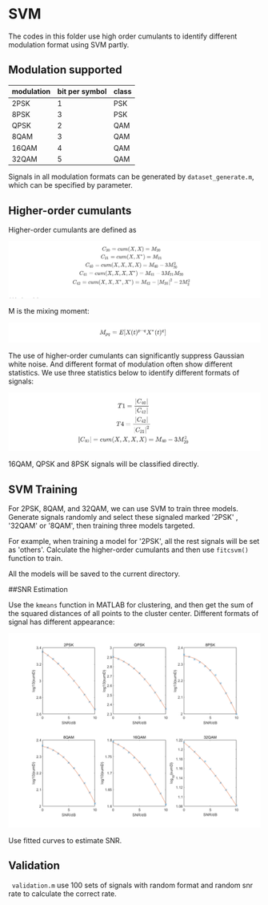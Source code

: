 # SVM

The codes in this folder use high order cumulants to identify different modulation format using SVM partly.

## Modulation supported 

| modulation | bit per symbol | class |
| ---------- | -------------- | ----- |
| 2PSK       | 1              | PSK   |
| 8PSK       | 3              | PSK   |
| QPSK       | 2              | QAM   |
| 8QAM       | 3              | QAM   |
| 16QAM      | 4              | QAM   |
| 32QAM      | 5              | QAM   |

Signals in all modulation formats can be generated by `dataset_generate.m`, which can be specified by parameter.

## Higher-order cumulants

Higher-order cumulants are defined as

![equation1](pic/equation1.png)


M is the mixing moment:

![equation2](pic/equation2.png)

The use of higher-order cumulants can significantly suppress Gaussian white noise. And different format of modulation often show different statistics. We use three statistics below to identify different formats of signals:

![equation3](pic/equation3.png)

16QAM, QPSK and 8PSK signals will be classified directly.

## SVM Training

For 2PSK, 8QAM, and 32QAM, we can use SVM to train three models. Generate signals randomly and select these signaled marked '2PSK' , '32QAM' or '8QAM', then training three models targeted. 

For example, when training a model for '2PSK', all the rest signals will be set as 'others'. Calculate the higher-order cumulants and then use `fitcsvm()` function to train.

All the models will be saved to the current directory.

##SNR Estimation

Use the `kmeans` function in MATLAB for clustering, and then get the sum of the squared distances of all points to the cluster center. Different formats of signal has different appearance:

![pic4](pic/SNR_Model.png)

Use fitted curves to estimate SNR.


##  Validation

` validation.m` use 100 sets of signals with random format and random snr rate to calculate the correct rate.